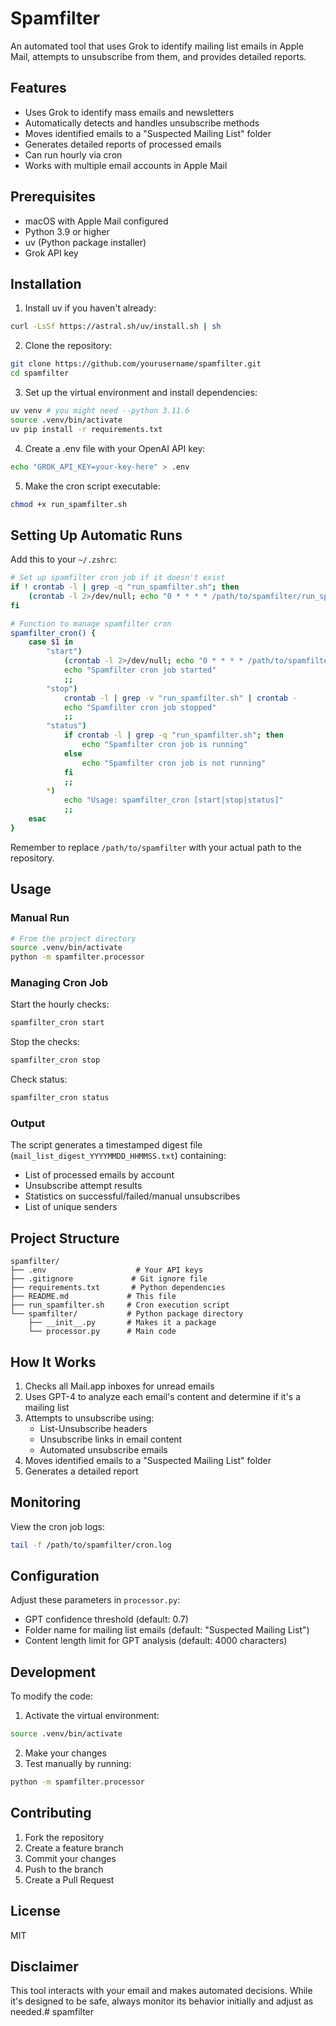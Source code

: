 # Spamfilter

An automated tool that uses Grok to identify mailing list emails in Apple Mail, attempts to unsubscribe from them, and provides detailed reports.

## Features

- Uses Grok to identify mass emails and newsletters
- Automatically detects and handles unsubscribe methods
- Moves identified emails to a "Suspected Mailing List" folder
- Generates detailed reports of processed emails
- Can run hourly via cron
- Works with multiple email accounts in Apple Mail

## Prerequisites

- macOS with Apple Mail configured
- Python 3.9 or higher
- uv (Python package installer)
- Grok API key

## Installation

1. Install uv if you haven't already:
```bash
curl -LsSf https://astral.sh/uv/install.sh | sh
```

2. Clone the repository:
```bash
git clone https://github.com/yourusername/spamfilter.git
cd spamfilter
```

3. Set up the virtual environment and install dependencies:
```bash
uv venv # you might need --python 3.11.6 
source .venv/bin/activate
uv pip install -r requirements.txt
```

4. Create a .env file with your OpenAI API key:
```bash
echo "GROK_API_KEY=your-key-here" > .env
```

5. Make the cron script executable:
```bash
chmod +x run_spamfilter.sh
```

## Setting Up Automatic Runs

Add this to your `~/.zshrc`:

```bash
# Set up spamfilter cron job if it doesn't exist
if ! crontab -l | grep -q "run_spamfilter.sh"; then
    (crontab -l 2>/dev/null; echo "0 * * * * /path/to/spamfilter/run_spamfilter.sh >> /path/to/spamfilter/cron.log 2>&1") | crontab -
fi

# Function to manage spamfilter cron
spamfilter_cron() {
    case $1 in
        "start")
            (crontab -l 2>/dev/null; echo "0 * * * * /path/to/spamfilter/run_spamfilter.sh >> /path/to/spamfilter/cron.log 2>&1") | crontab -
            echo "Spamfilter cron job started"
            ;;
        "stop")
            crontab -l | grep -v "run_spamfilter.sh" | crontab -
            echo "Spamfilter cron job stopped"
            ;;
        "status")
            if crontab -l | grep -q "run_spamfilter.sh"; then
                echo "Spamfilter cron job is running"
            else
                echo "Spamfilter cron job is not running"
            fi
            ;;
        *)
            echo "Usage: spamfilter_cron [start|stop|status]"
            ;;
    esac
}
```

Remember to replace `/path/to/spamfilter` with your actual path to the repository.

## Usage

### Manual Run

```bash
# From the project directory
source .venv/bin/activate
python -m spamfilter.processor
```

### Managing Cron Job

Start the hourly checks:
```bash
spamfilter_cron start
```

Stop the checks:
```bash
spamfilter_cron stop
```

Check status:
```bash
spamfilter_cron status
```

### Output

The script generates a timestamped digest file (`mail_list_digest_YYYYMMDD_HHMMSS.txt`) containing:
- List of processed emails by account
- Unsubscribe attempt results
- Statistics on successful/failed/manual unsubscribes
- List of unique senders

## Project Structure

```
spamfilter/
├── .env                    # Your API keys
├── .gitignore             # Git ignore file
├── requirements.txt       # Python dependencies
├── README.md             # This file
├── run_spamfilter.sh     # Cron execution script
└── spamfilter/           # Python package directory
    ├── __init__.py       # Makes it a package
    └── processor.py      # Main code
```

## How It Works

1. Checks all Mail.app inboxes for unread emails
2. Uses GPT-4 to analyze each email's content and determine if it's a mailing list
3. Attempts to unsubscribe using:
   - List-Unsubscribe headers
   - Unsubscribe links in email content
   - Automated unsubscribe emails
4. Moves identified emails to a "Suspected Mailing List" folder
5. Generates a detailed report

## Monitoring

View the cron job logs:
```bash
tail -f /path/to/spamfilter/cron.log
```

## Configuration

Adjust these parameters in `processor.py`:
- GPT confidence threshold (default: 0.7)
- Folder name for mailing list emails (default: "Suspected Mailing List")
- Content length limit for GPT analysis (default: 4000 characters)

## Development

To modify the code:
1. Activate the virtual environment:
```bash
source .venv/bin/activate
```

2. Make your changes
3. Test manually by running:
```bash
python -m spamfilter.processor
```

## Contributing

1. Fork the repository
2. Create a feature branch
3. Commit your changes
4. Push to the branch
5. Create a Pull Request

## License

MIT

## Disclaimer

This tool interacts with your email and makes automated decisions. While it's designed to be safe, always monitor its behavior initially and adjust as needed.# spamfilter
